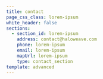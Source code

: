 ```yaml
---
title: contact
page_css_class: lorem-ipsum
white_header: false
sections:
  - section_id: lorem-ipsum
    address: contact@haloweave.com
    phone: lorem-ipsum
    email: lorem-ipsum
    mapUrl: lorem-ipsum
    type: contact_section
template: advanced
---
```


